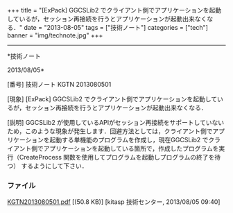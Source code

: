 ﻿+++
title = "[ExPack] GGCSLib2 でクライアント側でアプリケーションを起動しているが，セッション再接続を行うとアプリケーションが起動出来なくなる．"
date = "2013-08-05"
tags = ["技術ノート"]
categories = ["tech"]
banner = "img/technote.jpg"
+++

-----------------------------------------------------------------------------------------------------------------------------

*技術ノート

2013/08/05*


[番号]
技術ノート KGTN 2013080501

[現象]
[ExPack] GGCSLib2
でクライアント側でアプリケーションを起動しているが，セッション再接続を行うとアプリケーションが起動出来なくなる．

[説明]
GGCSLib2
が使用しているAPIがセッション再接続をサポートしていないため，このような現象が発生します．回避方法としては，クライアント側でアプリケーションを起動する単機能のプログラムを作成し，現在GGCSLib2
でクライアント側でアプリケーションを起動している箇所で，作成したプログラムを実行（CreateProcess
関数を使用してプログラムを起動しプログラムの終了を待つ）
するようにして下さい．


### ファイル

 
 


[KGTN2013080501.pdf](http://techreport.kitasp.net/attachments/download/1358/KGTN2013080501.pdf)
 [(50.8 KB)] [kitasp 技術センター, 2013/08/05
09:40]


 


 

